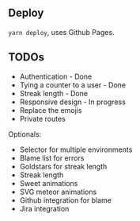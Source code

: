 ## Deploy
`yarn deploy`, uses Github Pages.

## TODOs
* Authentication - Done
* Tying a counter to a user - Done
* Streak length - Done
* Responsive design - In progress
* Replace the emojis
* Private routes
  
Optionals:
* Selector for multiple environments
* Blame list for errors
* Goldstars for streak length
* Streak length
* Sweet animations
* SVG meteor animations
* Github integration for blame
* Jira integration